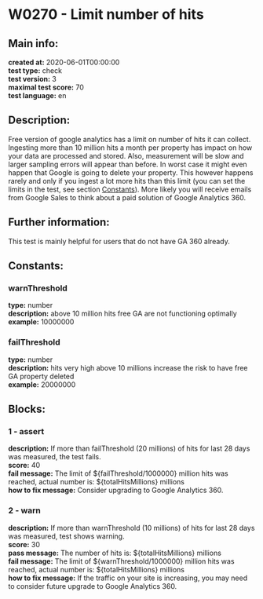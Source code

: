 # W0270 - Limit number of hits  
## Main info:  
**created at:** 2020-06-01T00:00:00  
**test type:** check  
**test version:** 3  
**maximal test score:** 70  
**test language:** en  
## Description:  
Free version of google analytics has a limit on number of hits it can collect. Ingesting more than 10 million hits a month per property has impact on how your data are processed and stored.  Also, measurement will be slow and larger sampling errors will appear than before. In worst case it might even happen that Google is going to delete your property. This however happens rarely and only if you ingest a lot more hits than this limit (you can set the limits in the test, see section [Constants](#constants)). More likely you will receive emails from Google Sales to think about a paid solution of Google Analytics 360.   
## Further information:  
This test is mainly helpful for users that do not have GA 360 already.
## Constants:  
### warnThreshold
**type:** number  
**description:** above 10 million hits free GA are not functioning optimally  
**example:** 10000000  
### failThreshold
**type:** number  
**description:** hits very high above 10 millions increase the risk to have free GA property deleted  
**example:** 20000000  
## Blocks:  
### 1 - assert
**description:** If more than failThreshold (20 millions) of hits for last 28 days was measured, the test fails.  
**score:** 40  
**fail message:** The limit of ${failThreshold/1000000} million hits was reached, actual number is: ${totalHitsMillions} millions  
**how to fix message:** Consider upgrading to Google Analytics 360.  
### 2 - warn
**description:** If more than warnThreshold (10 millions) of hits for last 28 days was measured, test shows warning.  
**score:** 30  
**pass message:** The number of hits is: ${totalHitsMillions} millions  
**fail message:** The limit of ${warnThreshold/1000000} million hits was reached, actual number is: ${totalHitsMillions} millions  
**how to fix message:** If the traffic on your site is increasing, you may need to consider future upgrade to Google Analytics 360.  